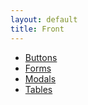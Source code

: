 ```yaml
---
layout: default
title: Front
---
```


- [Buttons]({{site.url}}/examples/buttons.html)
- [Forms]({{site.url}}/examples/forms.html)
- [Modals]({{site.url}}/examples/modals.html)
- [Tables]({{site.url}}/examples/tables.html)
